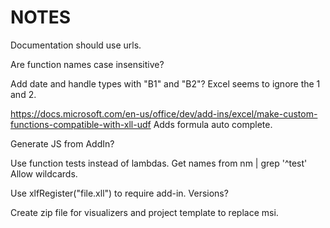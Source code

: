# NOTES

Documentation should use urls.

Are function names case insensitive?

Add date and handle types with "B1" and "B2"? Excel seems to ignore the 1 and 2.

https://docs.microsoft.com/en-us/office/dev/add-ins/excel/make-custom-functions-compatible-with-xll-udf
Adds formula auto complete.

Generate JS from AddIn?

Use function tests instead of lambdas.
Get names from nm | grep '^test'
Allow wildcards.

Use xlfRegister("file.xll") to require add-in. Versions?

Create zip file for visualizers and project template to replace msi.

